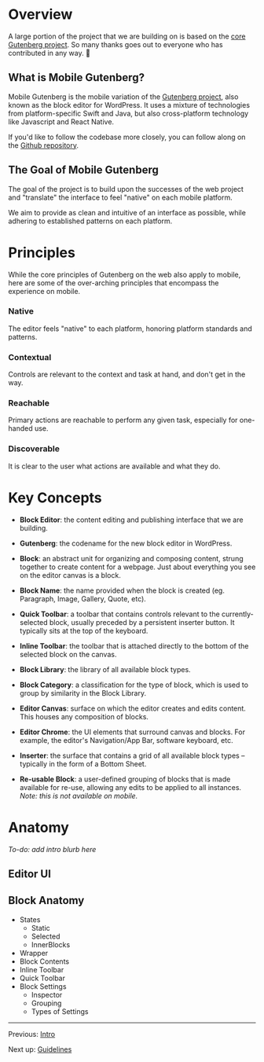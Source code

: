 # Overview

A large portion of the project that we are building on is based on the [core Gutenberg project](https://wordpress.org/gutenberg/). So many thanks goes out to everyone who has contributed in any way. 👏

## What is Mobile Gutenberg?

Mobile Gutenberg is the mobile variation of the [Gutenberg project](https://wordpress.org/gutenberg/), also known as the block editor for WordPress. It uses a mixture of technologies from platform-specific Swift and Java, but also cross-platform technology like Javascript and React Native.

If you'd like to follow the codebase more closely, you can follow along on the [Github repository](https://github.com/wordpress-mobile/gutenberg-mobile).

## The Goal of Mobile Gutenberg

The goal of the project is to build upon the successes of the web project and "translate" the interface to feel "native" on each mobile platform.

We aim to provide as clean and intuitive of an interface as possible, while adhering to established patterns on each platform.

# Principles

While the core principles of Gutenberg on the web also apply to mobile, here are some of the over-arching principles that encompass the experience on mobile.

### Native

The editor feels "native" to each platform, honoring platform standards and patterns.

### Contextual

Controls are relevant to the context and task at hand, and don't get in the way.

### Reachable

Primary actions are reachable to perform any given task, especially for one-handed use.

### Discoverable

It is clear to the user what actions are available and what they do.

# Key Concepts

* **Block Editor**: the content editing and publishing interface that we are building.

* **Gutenberg**: the codename for the new block editor in WordPress.

* **Block**: an abstract unit for organizing and composing content, strung together to create content for a webpage. Just about everything you see on the editor canvas is a block.

* **Block Name**: the name provided when the block is created (eg. Paragraph, Image, Gallery, Quote, etc).

* **Quick Toolbar**: a toolbar that contains controls relevant to the currently-selected block, usually preceded by a persistent inserter button. It typically sits at the top of the keyboard.

* **Inline Toolbar**: the toolbar that is attached directly to the bottom of the selected block on the canvas.

* **Block Library**: the library of all available block types.

* **Block Category**: a classification for the type of block, which is used to group by similarity in the Block Library.

* **Editor Canvas**: surface on which the editor creates and edits content. This houses any composition of blocks.

* **Editor Chrome**: the UI elements that surround canvas and blocks. For example, the editor's Navigation/App Bar, software keyboard, etc.

* **Inserter**: the surface that contains a grid of all available block types – typically in the form of a Bottom Sheet.

* **Re-usable Block**: a user-defined grouping of blocks that is made available for re-use, allowing any edits to be applied to all instances. *Note: this is not available on mobile.*

# Anatomy

*To-do: add intro blurb here*

## Editor UI

## Block Anatomy

- States
  - Static
  - Selected
  - InnerBlocks
- Wrapper
- Block Contents
- Inline Toolbar
- Quick Toolbar
- Block Settings
  - Inspector
  - Grouping
  - Types of Settings

---

Previous: [Intro](README.md)

Next up: [Guidelines](guidelines.md)